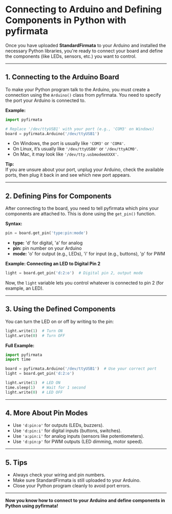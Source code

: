 # Connecting to Arduino and Defining Components in Python with pyfirmata

Once you have uploaded **StandardFirmata** to your Arduino and installed the necessary Python libraries, you're ready to connect your board and define the components (like LEDs, sensors, etc.) you want to control.

---

## 1. Connecting to the Arduino Board

To make your Python program talk to the Arduino, you must create a connection using the `Arduino()` class from pyfirmata. You need to specify the port your Arduino is connected to.

**Example:**

```python
import pyfirmata

# Replace '/dev/ttyUSB1' with your port (e.g., 'COM3' on Windows)
board = pyfirmata.Arduino('/dev/ttyUSB1')
```

- On Windows, the port is usually like `'COM3'` or `'COM4'`.
- On Linux, it’s usually like `'/dev/ttyUSB0'` or `'/dev/ttyACM0'`.
- On Mac, it may look like `'/dev/tty.usbmodemXXXX'`.

**Tip:**  
If you are unsure about your port, unplug your Arduino, check the available ports, then plug it back in and see which new port appears.

---

## 2. Defining Pins for Components

After connecting to the board, you need to tell pyfirmata which pins your components are attached to. This is done using the `get_pin()` function.

**Syntax:**  
```python
pin = board.get_pin('type:pin:mode')
```
- **type:** 'd' for digital, 'a' for analog
- **pin:** pin number on your Arduino
- **mode:** 'o' for output (e.g., LEDs), 'i' for input (e.g., buttons), 'p' for PWM

**Example: Connecting an LED to Digital Pin 2**

```python
light = board.get_pin('d:2:o')  # Digital pin 2, output mode
```

Now, the `light` variable lets you control whatever is connected to pin 2 (for example, an LED).

---

## 3. Using the Defined Components

You can turn the LED on or off by writing to the pin:

```python
light.write(1)  # Turn ON
light.write(0)  # Turn OFF
```

**Full Example:**

```python
import pyfirmata
import time

board = pyfirmata.Arduino('/dev/ttyUSB1')  # Use your correct port
light = board.get_pin('d:2:o')

light.write(1)  # LED ON
time.sleep(1)   # Wait for 1 second
light.write(0)  # LED OFF
```

---

## 4. More About Pin Modes

- Use `'d:pin:o'` for outputs (LEDs, buzzers).
- Use `'d:pin:i'` for digital inputs (buttons, switches).
- Use `'a:pin:i'` for analog inputs (sensors like potentiometers).
- Use `'d:pin:p'` for PWM outputs (LED dimming, motor speed).

---

## 5. Tips

- Always check your wiring and pin numbers.
- Make sure StandardFirmata is still uploaded to your Arduino.
- Close your Python program cleanly to avoid port errors.

---

**Now you know how to connect to your Arduino and define components in Python using pyfirmata!**
